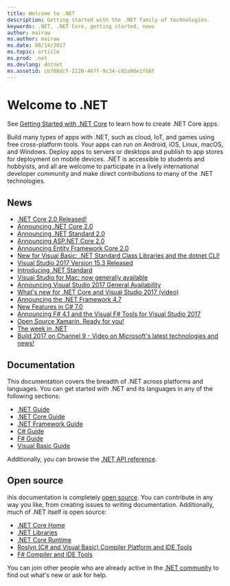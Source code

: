 ```yaml
---
title: Welcome to .NET
description: Getting started with the .NET family of technologies.
keywords: .NET, .NET Core, getting started, news
author: mairaw
ms.author: mairaw
ms.date: 08/14/2017
ms.topic: article
ms.prod: .net
ms.devlang: dotnet
ms.assetid: cb788dcf-2120-467f-9c34-c02a90e1f68f
---
```

# Welcome to .NET

See [Getting Started with .NET Core](core/get-started.md) to learn how to create .NET Core apps.

Build many types of apps with .NET, such as cloud, IoT, and games using free cross-platform tools. Your apps can run on Android, iOS, Linux, macOS, and Windows. Deploy apps to servers or desktops and publish to app stores for deployment on mobile devices. .NET is accessible to students and hobbyists, and all are welcome to participate in a lively international developer community and make direct contributions to many of the .NET technologies.

## News

- [.NET Core 2.0 Released!](https://channel9.msdn.com/Blogs/dotnet/NET-Core-20-Released)
- [Announcing .NET Core 2.0](https://blogs.msdn.microsoft.com/dotnet/2017/08/14/announcing-net-core-2-0/)
- [Announcing .NET Standard 2.0](https://blogs.msdn.microsoft.com/dotnet/2017/08/14/announcing-net-standard-2-0/)
- [Announcing ASP.NET Core 2.0](https://blogs.msdn.microsoft.com/webdev/2017/08/14/announcing-asp-net-core-2-0/)
- [Announcing Entity Framework Core 2.0](https://blogs.msdn.microsoft.com/dotnet/2017/08/14/announcing-entity-framework-core-2-0/)
- [New for Visual Basic: .NET Standard Class Libraries and the dotnet CLI!](https://blogs.msdn.microsoft.com/vbteam/2017/08/14/new-for-visual-basic-net-standard-class-libraries-and-the-dotnet-cli/)
- [Visual Studio 2017 Version 15.3 Released](https://blogs.msdn.microsoft.com/visualstudio/2017/08/14/visual-studio-2017-version-15-3-released/)
- [Introducing .NET Standard](https://blogs.msdn.microsoft.com/dotnet/2016/09/26/introducing-net-standard/)
- [Visual Studio for Mac: now generally available](https://blogs.msdn.microsoft.com/visualstudio/2017/05/10/visual-studio-for-mac-now-generally-available/)
- [Announcing Visual Studio 2017 General Availability](https://blogs.msdn.microsoft.com/visualstudio/2017/03/07/announcing-visual-studio-2017-general-availability-and-more/)
- [What's new for .NET Core and Visual Studio 2017 (video)](https://channel9.msdn.com/events/Visual-Studio/Visual-Studio-2017-Launch/T108)
- [Announcing the .NET Framework 4.7](https://blogs.msdn.microsoft.com/dotnet/2017/04/05/announcing-the-net-framework-4-7/)
- [New Features in C# 7.0](https://blogs.msdn.microsoft.com/dotnet/2017/03/09/new-features-in-c-7-0/)
- [Announcing F# 4.1 and the Visual F# Tools for Visual Studio 2017](https://blogs.msdn.microsoft.com/dotnet/2017/03/07/announcing-f-4-1-and-the-visual-f-tools-for-visual-studio-2017-2/)
- [Open Source Xamarin, Ready for you!](https://blog.xamarin.com/live-from-evolve-open-source-xamarin-ready-for-you/)
- [The week in .NET](https://blogs.msdn.microsoft.com/dotnet/tag/week-in-net/)
- [Build 2017 on Channel 9 - Video on Microsoft's latest technologies and news!](https://channel9.msdn.com/?wt.mc_id=build_hp#programGuide)

## Documentation

This documentation covers the breadth of .NET across platforms and languages.  You can get started with .NET and its languages in any of the following sections:

- [.NET Guide](standard/index.md)
- [.NET Core Guide](core/index.md)
- [.NET Framework Guide](framework/index.md)
- [C# Guide](csharp/index.md)
- [F# Guide](fsharp/index.md)
- [Visual Basic Guide](visual-basic/index.md)

Additionally, you can browse the [.NET API reference](/dotnet/api).

## Open source

ihis documentation is completely [open source](https://github.com/dotnet/docs). You can contribute in any way you like, from creating issues to writing documentation.  Additionally, much of .NET itself is open source:

- [.NET Core Home](https://github.com/dotnet/core)
- [.NET Libraries](https://github.com/dotnet/corefx)
- [.NET Core Runtime](https://github.com/dotnet/coreclr)
- [Roslyn (C# and Visual Basic) Compiler Platform and IDE Tools](https://github.com/dotnet/roslyn)
- [F# Compiler and IDE Tools](https://github.com/microsoft/visualfsharp)

You can join other people who are already active in the [.NET community](https://www.microsoft.com/net/community) to find out what's new or ask for help.
